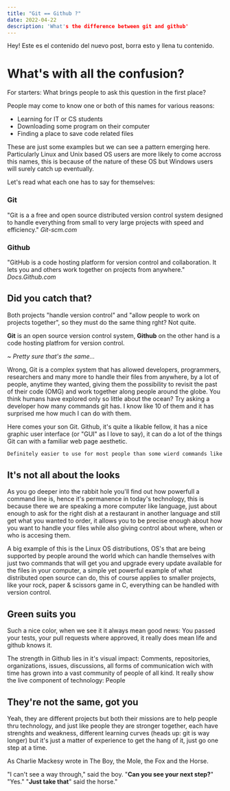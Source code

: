 ```yaml
---
title: "Git == Github ?"
date: 2022-04-22
description: 'What's the difference between git and github'
---
```


Hey! Este es el contenido del nuevo post, borra esto y llena tu contenido.

# What's with all the confusion?

For starters: What brings people to ask this question in the first place?

People may come to know one or both of this names for various reasons:

- Learning for IT or CS students
- Downloading some program on their computer
- Finding a place to save code related files

These are just some examples but we can see a pattern emerging here. Particularly Linux and Unix based OS users are more likely to come accross this names, this is because of the nature of these OS but Windows users will surely catch up eventually.

Let's read what each one has to say for themselves:

### Git

"Git is a a free and open source distributed version control system designed to handle everything from small to very large projects with speed and efficiency." *Git-scm.com*

### Github

"GitHub is a code hosting platform for version control and collaboration. It lets you and others work together on projects from anywhere." *Docs.Github.com*

## Did you catch that?

Both projects "handle version control" and "allow people to work on projects together", so they must do the same thing rght? Not quite.

**Git** is an open source version control system, **Github** on the other hand is a code hosting platfrom for version control.

*~ Pretty sure that's the same...*

Wrong, Git is a complex system that has allowed developers, programmers, researchers and many more to handle their files from anywhere, by a lot of people, anytime they wanted, giving them the possibility to revisit the past of their code (OMG) and work together along people around the globe. You think humans have explored only so little about the ocean? Try asking a developer how many commands git has. I know like 10 of them and it has surprised me how much I can do with them.

Here comes your son Git. Github, it's quite a likable fellow, it has a nice graphic user interface (or "GUI" as I love to say), it can do a lot of the things Git can with a familiar web page aesthetic.

```bash
Definitely easier to use for most people than some wierd commands like "commit" or "add ."
```

## It's not all about the looks

As you go deeper into the rabbit hole you'll find out how powerfull a command line is, hence it's permanence in today's technology, this is because there we are speaking a more computer like language, just about enough to ask for the right dish at a restaurant in another language and still get what you wanted to order, it allows you to be precise enough about how you want to handle your files while also giving control about where, when or who is accesing them. 

A big example of this is the Linux OS distributions, OS's that are being supported by people around the world which can handle themselves with just two commands that will get you and upgrade every update available for the files in your computer, a simple yet powerful example of what distributed open source can do, this of course applies to smaller projects, like your rock, paper & scissors game in C, everything can be handled with version control.

## Green suits you

Such a nice color, when we see it it always mean good news: You passed your tests, your pull requests where approved, it really does mean life and github knows it.

The strength in Github lies in  it's visual impact: Comments, repositories, organizations, issues, discussions, all forms of communication wich with time has grown into a vast community of people of all kind. It really show the live component of technology: People

## They're not the same, got you

Yeah, they are different projects but both their missions are to help people thru technology, and just like people they are stronger together, each have strenghts and weakness, different learning curves (heads up: git is way longer) but it's just a matter of experience to get the hang of it, just go one step at a time.

As Charlie Mackesy  wrote in The Boy, the Mole, the Fox and the Horse.

"I can't see a way through," said the boy. "**Can you see your next step?**" "Yes." "**Just take that**" said the horse."
